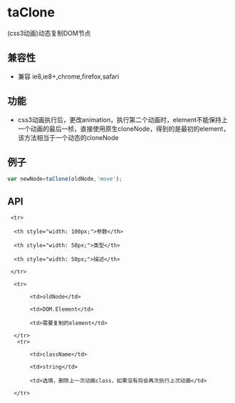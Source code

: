 ﻿# taClone

(css3动画)动态复制DOM节点

## 兼容性

 * 兼容 ie8,ie8+,chrome,firefox,safari

## 功能

 * css3动画执行后，更改animation，执行第二个动画时，element不能保持上一个动画的最后一桢，直接使用原生cloneNode，得到的是最初的element，该方法相当于一个动态的cloneNode

## 例子

```JavaScript
var newNode=taClone(oldNode,'move');
```

## API

<table class="table table-bordered table-striped">
    
   <thead>
    
     <tr>
       
      <th style="width: 100px;">参数</th>
        
      <th style="width: 50px;">类型</th>
 
      <th style="width: 50px;">描述</th>
        
     </tr>
  
  </thead>
  <tbody>
        
      <tr>
         
           <td>oldNode</td>
         
           <td>DOM.Element</td>
      
           <td>需要复制的element</td>
          
      </tr>
       <tr>
         
           <td>className</td>
         
           <td>string</td>
      
           <td>选填，删除上一次动画class，如果没有将会再次执行上次动画</td>
  
      </tr>
  </tbody>
</table>